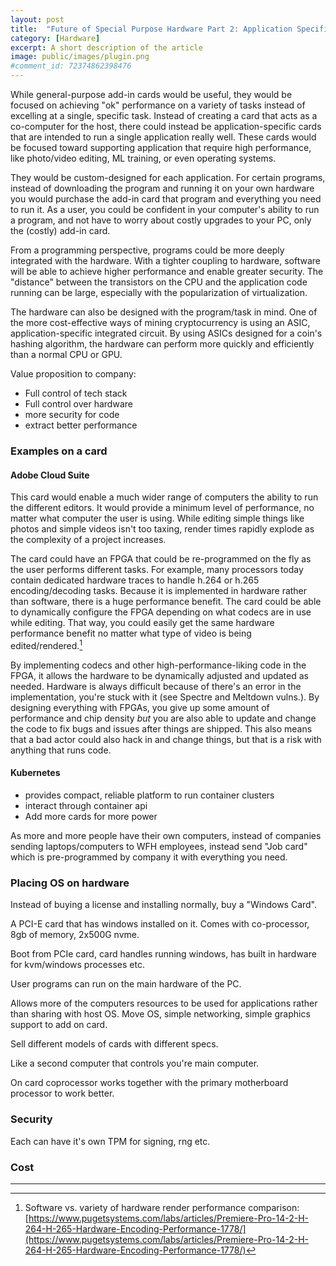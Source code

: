 ```yaml
---
layout: post
title:	"Future of Special Purpose Hardware Part 2: Application Specific"
category: [Hardware]
excerpt: A short description of the article
image: public/images/plugin.png
#comment_id: 72374862398476
---
```


While general-purpose add-in cards would be useful, they would be focused on achieving "ok" performance on a variety of tasks instead of excelling at a single, specific task.
Instead of creating a card that acts as a co-computer for the host, there could instead be application-specific cards that are intended to run a single application really well.
These cards would be focused toward supporting application that require high performance, like photo/video editing, ML training, or even operating systems.

They would be custom-designed for each application.
For certain programs, instead of downloading the program and running it on your own hardware you would purchase the add-in card that program and everything you need to run it.
As a user, you could be confident in your computer's ability to run a program, and not have to worry about costly upgrades to your PC, only the (costly) add-in card.

From a programming perspective, programs could be more deeply integrated with the hardware.
With a tighter coupling to hardware, software will be able to achieve higher performance and enable greater security.
The "distance" between the transistors on the CPU and the application code running can be large, especially with the popularization of virtualization.

The hardware can also be designed with the program/task in mind.
One of the more cost-effective ways of mining cryptocurrency is using an ASIC, application-specific integrated circuit.
By using ASICs designed for a coin's hashing algorithm, the hardware can perform more quickly and efficiently than a normal CPU or GPU.

Value proposition to company:
* Full control of tech stack
* Full control over hardware
* more security for code
* extract better performance

### Examples on a card

#### Adobe Cloud Suite

This card would enable a much wider range of computers the ability to run the different editors.
It would provide a minimum level of performance, no matter what computer the user is using.
While editing simple things like photos and simple videos isn't too taxing, render times rapidly explode as the complexity of a project increases.

The card could have an FPGA that could be re-programmed on the fly as the user performs different tasks.
For example, many processors today contain dedicated hardware traces to handle h.264 or h.265 encoding/decoding tasks.
Because it is implemented in hardware rather than software, there is a huge performance benefit.
The card could be able to dynamically configure the FPGA depending on what codecs are in use while editing.
That way, you could easily get the same hardware performance benefit no matter what type of video is being edited/rendered.[^PERF]

By implementing codecs and other high-performance-liking code in the FPGA, it allows the hardware to be dynamically adjusted and updated as needed.
Hardware is always difficult because of there's an error in the implementation, you're stuck with it (see Spectre and Meltdown vulns.).
By designing everything with FPGAs, you give up some amount of performance and chip density *but* you are also able to update and change the code to fix bugs and issues after things are shipped.
This also means that a bad actor could also hack in and change things, but that is a risk with anything that runs code.

#### Kubernetes

* provides compact, reliable platform to run container clusters
* interact through container api
* Add more cards for more power

As more and more people have their own computers, instead of companies sending laptops/computers to WFH employees, instead send "Job card" which is pre-programmed by company it with everything you need.

### Placing OS on hardware

Instead of buying a license and installing normally, buy a "Windows Card".

A PCI-E card that has windows installed on it.
Comes with co-processor, 8gb of memory, 2x500G nvme.

Boot from PCIe card, card handles running windows, has built in hardware for kvm/windows processes etc.

User programs can run on the main hardware of the PC.

Allows more of the computers resources to be used for applications rather than sharing with host OS.
Move OS, simple networking, simple graphics support to add on card.

Sell different models of cards with different specs.

Like a second computer that controls you're main computer.

On card coprocessor works together with the primary motherboard processor to work better.

### Security

Each can have it's own TPM for signing, rng etc.



### Cost



---

[^PERF]: Software vs. variety of hardware render performance comparison: [https://www.pugetsystems.com/labs/articles/Premiere-Pro-14-2-H-264-H-265-Hardware-Encoding-Performance-1778/](https://www.pugetsystems.com/labs/articles/Premiere-Pro-14-2-H-264-H-265-Hardware-Encoding-Performance-1778/)


[^GPTJ]: GPT-j model training blog post: [https://arankomatsuzaki.wordpress.com/2021/06/04/gpt-j/](https://arankomatsuzaki.wordpress.com/2021/06/04/gpt-j/)
[^GTPU]: Google TPU info: [https://cloud.google.com/tpu/docs/types-zones#europe](https://cloud.google.com/tpu/docs/types-zones#europe)
[^BENCH]:  Intl core i9 9900k benchmark: [https://gadgetversus.com/processor/intel-core-i9-9900ks-gflops-performance/](https://gadgetversus.com/processor/intel-core-i9-9900ks-gflops-performance/)
[^pciHD]: Normal, run-of-the-mill PCI-e hard drive: [https://www.newegg.com/western-digital-1tb-black-an1500-nvme/p/N82E16820250159](https://www.newegg.com/western-digital-1tb-black-an1500-nvme/p/N82E16820250159)
[^pciRAM]: Use RAM as a hard drive: [https://www.newegg.com/gigabyte-gc-ramdisk-others/p/N82E16815168001](https://www.newegg.com/gigabyte-gc-ramdisk-others/p/N82E16815168001)
[^pciFPGA]: $10,119.38 FPGA card: [https://www.mouser.com/ProductDetail/BittWare/XUPVV8-0001?qs=vmHwEFxEFR%252BvJu%2FaBspDgw%3D%3D](https://www.mouser.com/ProductDetail/BittWare/XUPVV8-0001?qs=vmHwEFxEFR%252BvJu%2FaBspDgw%3D%3D)
